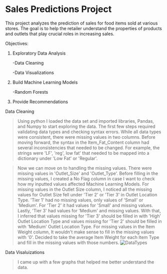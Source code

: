 # Sales Predictions Project 

This project analyzes the prediction of sales for food items sold at various stores. The goal is to help the retailer understand the properties of products and outlets that play crucial roles in increasing sales.

Objectives:  
1. Exploratory Data Analysis 
   
   -Data Cleaning 
   
   -Data Visualizations 
   
2. Build Machine Learning Models 
  
   -Random Forests 
  
3. Provide Recommendations 


Data Cleaning
>Using python I loaded the data set and imported libraries, Pandas, and Numpy to start exploring the data. The first few steps required validating data types and checking syntax errors. While all data types were consistent, there were missing values in two columns. Before moving forward, the syntax in the Item_Fat_Content column had several inconsistencies that needed to be changed. For example, the strings were 'LF', 'reg', low fat' that needed to be mapped into a dictionary under 'Low Fat' or 'Regular'. 

>Now we can move on to handling the missing values.  There were missing values in 'Outlet_Size' and 'Outlet_Type'. Before filling in the missing values, I created a No Flag column in case I want to check how my inputted values affected Machine Learning Models. For missing values in the Outlet Size column, I noticed all the missing values for Outlet Size fell under 'Tier 2' or 'Tier 3' in Outlet Location Type. 'Tier 1' had no missing values, only values of 'Small' or 'Medium'. For 'Tier 2' it had values for 'Small' and missing values. Lastly, 'Tier 3' had values for 'Medium' and missing values. With that, I inferred that values missing for 'Tier 3' should be filled in with 'High' Outlet Location Type and values missing for 'Tier 2' should be filled in with 'Medium' Outlet Location Type. For missing values in the Item Weight column, It wouldn't make sense to fill in the missing values with '0'. Decided to take the average Item Weight for each Item Type and fill in the missing values with those numbers.
![DataTypes](https://user-images.githubusercontent.com/77766107/110859263-0a8ea280-8270-11eb-9863-19c03a8fa765.png)

Data Visaluizations
>I came up with a few graphs that helped me better understand the data. 
